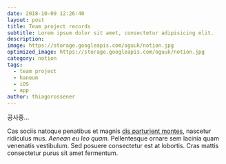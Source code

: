 ```yaml
---
date: 2018-10-09 12:26:40
layout: post
title: Team project records
subtitle: Lorem ipsum dolor sit amet, consectetur adipisicing elit.
description: 
image: https://storage.googleapis.com/oguuk/notion.jpg
optimized_image: https://storage.googleapis.com/oguuk/notion.jpg
category: notion
tags:
  - team project
  - haneum
  - iOS
  - app
author: thiagorossener
---
```


공사중... 

Cas sociis natoque penatibus et magnis <a href="#">dis parturient montes</a>, nascetur ridiculus mus. *Aenean eu leo quam.* Pellentesque ornare sem lacinia quam venenatis vestibulum. Sed posuere consectetur est at lobortis. Cras mattis consectetur purus sit amet fermentum.










